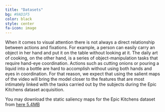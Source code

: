 ```yaml
---
title: "Datasets"
bg: #9AD1F5
color: black
style: center
fa-icon: image
---
```


When it comes to visual attention there is not always a direct relationship between actions and fixations. For example, a person can easily carry an object in her hand and put it on the table without looking at it.
The daily art of cooking, on the other hand, is a series of object-manipulation tasks that require hand-eye coordination. Actions such as cutting onions or pouring a liquid into a bottle are hard to accomplish without using both hands and eyes in coordination. For that reason, we expect that using the salient maps of the video will bring the model closer to the features that are most intimately linked with the tasks carried out by the subjects during the Epic Kitchens dataset acquisition.

You may download the static saliency maps for the Epic Kitchens dataset from [here 5.4MB](https://imatge.upc.edu/web/sites/default/files/projects/saliency/public/epic-kitchens/saliency_maps.tar.gz)
